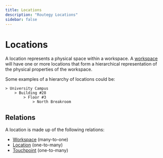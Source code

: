 ```yaml
---
title: Locations
description: "Routegy Locations"
sidebar: false
---
```


# Locations

A location represents a physical space within a workspace. A [workspace](/reference/workspaces) will have one or more locations that form a hierarchical representation of the physical properties of the workspace.

Some examples of a hierarchy of locations could be:

```
> University Campus
    > Building #28
        > Floor #3
            > North Breakroom
```

## Relations

A location is made up of the following relations:

* [Workspace](/reference/workspaces) (many-to-one)
* [Location](/reference/locations) (one-to-many)
* [Touchpoint](/reference/touchpoints) (one-to-many)
